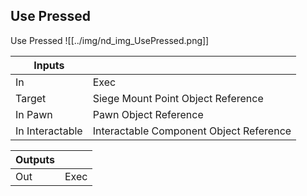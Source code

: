 ## Use Pressed
Use Pressed
![[../img/nd_img_UsePressed.png]]

|Inputs||
|--|--|
| In | Exec |
| Target | Siege Mount Point Object Reference |
| In Pawn | Pawn Object Reference |
| In Interactable | Interactable Component Object Reference |

|Outputs||
|--|--|
| Out | Exec |
